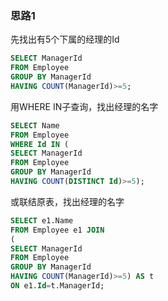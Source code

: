 ### 思路1

先找出有5个下属的经理的Id

```sql
SELECT ManagerId
FROM Employee
GROUP BY ManagerId
HAVING COUNT(ManagerId)>=5;
```

用WHERE IN子查询，找出经理的名字

```sql
SELECT Name
FROM Employee
WHERE Id IN (
SELECT ManagerId
FROM Employee
GROUP BY ManagerId
HAVING COUNT(DISTINCT Id)>=5);
```

或联结原表，找出经理的名字

```sql
SELECT e1.Name
FROM Employee e1 JOIN
(
SELECT ManagerId
FROM Employee
GROUP BY ManagerId
HAVING COUNT(ManagerId)>=5) AS t
ON e1.Id=t.ManagerId;
```
